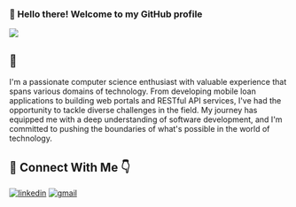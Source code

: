 ### 👋 Hello there! Welcome to my GitHub profile
<img src="https://awesome-svg.vercel.app/card/card_2?name=Erdenechuluun%20Kh&summary=Software%20Developer&style=nameColor:rgba(29,53,87,1);summaryColor:rgba(69,123,157,1);backgroundColor:rgba(249,249,249,1);" />



## 🚀 
 I'm a passionate computer science enthusiast with valuable experience that spans various domains of technology. From developing mobile loan applications to building web portals and RESTful API services, I've had the opportunity to tackle diverse challenges in the field. My journey has equipped me with a deep understanding of software development, and I'm committed to pushing the boundaries of what's possible in the world of technology.


## 🔗 Connect With Me 👇
[![linkedin](https://img.shields.io/badge/linkedin-0A66C2?style=for-the-badge&logo=linkedin&logoColor=white)](https://www.linkedin.com/in/erdenechuluun-khuderchuluun-3926b2117/)
[![gmail](https://img.shields.io/badge/gmail-e63946?style=for-the-badge&logo=gmail&logoColor=white)](mailto:tesoro.ec@gmail.com)


